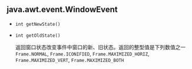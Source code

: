 ## java.awt.event.WindowEvent

* `int getNewState()`

* `int getOldState()`

    返回窗口状态改变事件中窗口的新、旧状态。返回的整型值是下列数值之一 `Frame.NORMAL`, `Frame.ICONIFIED`, `Frame.MAXIMIZED_HORIZ`, `Frame.MAXIMIZED_VERT`, `Frame.MAXIMIZED_BOTH`